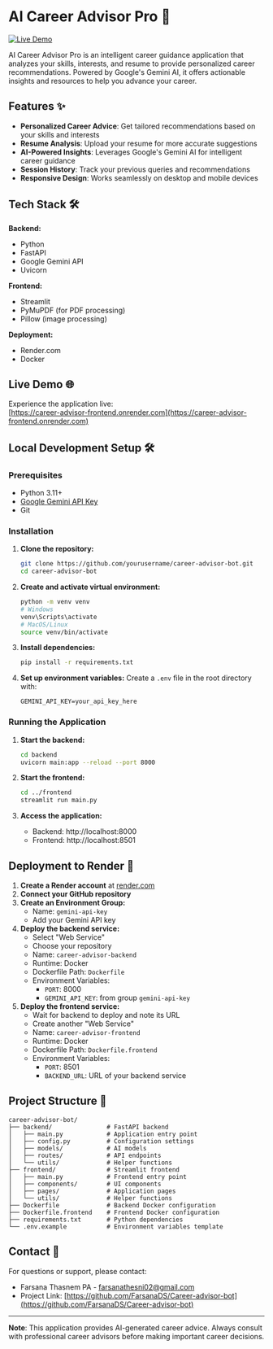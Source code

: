 # AI Career Advisor Pro 💼

[![Live Demo](https://img.shields.io/badge/Live-Demo-brightgreen?style=for-the-badge)](https://career-advisor-frontend.onrender.com)

AI Career Advisor Pro is an intelligent career guidance application that analyzes your skills, interests, and resume to provide personalized career recommendations. Powered by Google's Gemini AI, it offers actionable insights and resources to help you advance your career.

## Features ✨

- **Personalized Career Advice**: Get tailored recommendations based on your skills and interests
- **Resume Analysis**: Upload your resume for more accurate suggestions
- **AI-Powered Insights**: Leverages Google's Gemini AI for intelligent career guidance
- **Session History**: Track your previous queries and recommendations
- **Responsive Design**: Works seamlessly on desktop and mobile devices

## Tech Stack 🛠️

**Backend:**
- Python
- FastAPI
- Google Gemini API
- Uvicorn

**Frontend:**
- Streamlit
- PyMuPDF (for PDF processing)
- Pillow (image processing)

**Deployment:**
- Render.com
- Docker

## Live Demo 🌐

Experience the application live:  
[https://career-advisor-frontend.onrender.com](https://career-advisor-frontend.onrender.com)

## Local Development Setup 🛠️

### Prerequisites
- Python 3.11+
- [Google Gemini API Key](https://aistudio.google.com/app/apikey)
- Git

### Installation

1. **Clone the repository:**
   ```bash
   git clone https://github.com/yourusername/career-advisor-bot.git
   cd career-advisor-bot
   ```

2. **Create and activate virtual environment:**
   ```bash
   python -m venv venv
   # Windows
   venv\Scripts\activate
   # MacOS/Linux
   source venv/bin/activate
   ```

3. **Install dependencies:**
   ```bash
   pip install -r requirements.txt
   ```

4. **Set up environment variables:**
   Create a `.env` file in the root directory with:
   ```env
   GEMINI_API_KEY=your_api_key_here
   ```

### Running the Application

1. **Start the backend:**
   ```bash
   cd backend
   uvicorn main:app --reload --port 8000
   ```

2. **Start the frontend:**
   ```bash
   cd ../frontend
   streamlit run main.py
   ```

3. **Access the application:**
   - Backend: http://localhost:8000
   - Frontend: http://localhost:8501

## Deployment to Render 🚀

1. **Create a Render account** at [render.com](https://render.com/)
2. **Connect your GitHub repository**
3. **Create an Environment Group:**
   - Name: `gemini-api-key`
   - Add your Gemini API key
4. **Deploy the backend service:**
   - Select "Web Service"
   - Choose your repository
   - Name: `career-advisor-backend`
   - Runtime: Docker
   - Dockerfile Path: `Dockerfile`
   - Environment Variables:
     - `PORT`: 8000
     - `GEMINI_API_KEY`: from group `gemini-api-key`
5. **Deploy the frontend service:**
   - Wait for backend to deploy and note its URL
   - Create another "Web Service"
   - Name: `career-advisor-frontend`
   - Runtime: Docker
   - Dockerfile Path: `Dockerfile.frontend`
   - Environment Variables:
     - `PORT`: 8501
     - `BACKEND_URL`: URL of your backend service

## Project Structure 📁

```
career-advisor-bot/
├── backend/               # FastAPI backend
│   ├── main.py            # Application entry point
│   ├── config.py          # Configuration settings
│   ├── models/            # AI models
│   ├── routes/            # API endpoints
│   └── utils/             # Helper functions
├── frontend/              # Streamlit frontend
│   ├── main.py            # Frontend entry point
│   ├── components/        # UI components
│   ├── pages/             # Application pages
│   └── utils/             # Helper functions
├── Dockerfile             # Backend Docker configuration
├── Dockerfile.frontend    # Frontend Docker configuration
├── requirements.txt       # Python dependencies
└── .env.example           # Environment variables template
```

## Contact 📧

For questions or support, please contact:
- Farsana Thasnem PA - farsanathesni02@gmail.com
- Project Link: [https://github.com/FarsanaDS/Career-advisor-bot](https://github.com/FarsanaDS/Career-advisor-bot)

---

**Note**: This application provides AI-generated career advice. Always consult with professional career advisors before making important career decisions.

